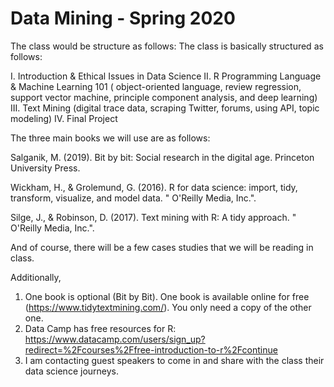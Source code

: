 # Data Mining - Spring 2020

The class would be structure as follows: 
The class is basically structured as follows: 
 
I. Introduction & Ethical Issues in Data Science 
II. R Programming Language & Machine Learning 101 ( object-oriented language, review regression, support vector machine, principle component analysis, and deep learning)
III. Text Mining (digital trace data, scraping Twitter, forums, using API, topic modeling)
IV. Final Project 
 
The three main books we will use are as follows: 
 
Salganik, M. (2019). Bit by bit: Social research in the digital age. Princeton University Press.
 
Wickham, H., & Grolemund, G. (2016). R for data science: import, tidy, transform, visualize, and model data. " O'Reilly Media, Inc.".
 
Silge, J., & Robinson, D. (2017). Text mining with R: A tidy approach. " O'Reilly Media, Inc.".
 
And of course, there will be a few cases studies that we will be reading in class. 


Additionally,
 
1. One book is optional (Bit by Bit). One book is available online for free (https://www.tidytextmining.com/). You only need a copy of the other one. 
2. Data Camp has free resources for R: https://www.datacamp.com/users/sign_up?redirect=%2Fcourses%2Ffree-introduction-to-r%2Fcontinue
3. I am contacting guest speakers to come in and share with the class their data science journeys. 
 
 
 
